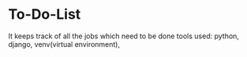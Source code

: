 # To-Do-List
It keeps track of all the jobs which need to be done
tools used:
python,
django,
venv(virtual environment),
